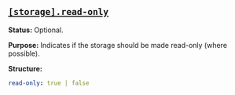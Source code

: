 <a href="#heading--storage.read-only"><h2 id="heading--storage.read-only">`[storage].read-only`</h2></a>

**Status:** Optional.

**Purpose:** Indicates if the storage should be made read-only (where possible).

**Structure:**

```yaml
read-only: true | false
```
